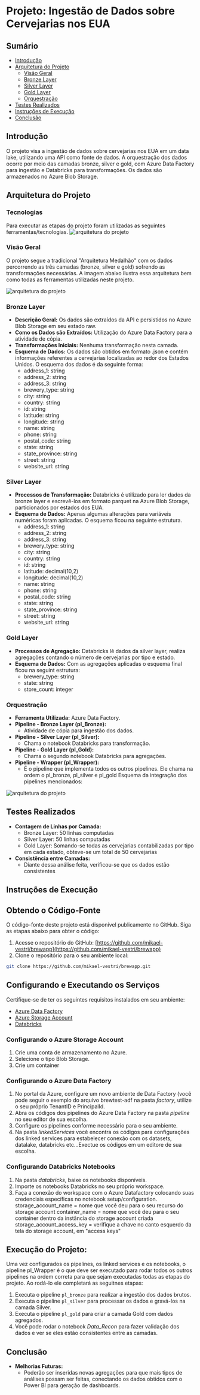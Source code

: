 # Projeto: Ingestão de Dados sobre Cervejarias nos EUA

## Sumário
- [Introdução](#introdução)
- [Arquitetura do Projeto](#arquitetura-do-projeto)
  - [Visão Geral](#visao-geral)
  - [Bronze Layer](#bronze-layer)
  - [Silver Layer](#silver-layer)
  - [Gold Layer](#gold-layer)
  - [Orquestração](#orquestração)
- [Testes Realizados](#testes-realizados)
- [Instruções de Execução](#instruções-de-execução)
- [Conclusão](#conclusão)

## Introdução
O projeto visa a ingestão de dados sobre cervejarias nos EUA em um data lake, utilizando uma API como fonte de dados. A orquestração dos dados ocorre por meio das camadas bronze, silver e gold, com Azure Data Factory para ingestão e Databricks para transformações. Os dados são armazenados no Azure Blob Storage.

## Arquitetura do Projeto
### Tecnologias
Para executar as etapas do projeto foram utilizadas as seguintes ferramentas/tecnologias.
![arquitetura do projeto](images/technologies.JPG)

### Visão Geral
O projeto segue a tradicional "Arquitetura Medalhão" com os dados percorrendo as três camadas (bronze, silver e gold) sofrendo as transformações necessárias. A imagem abaixo ilustra essa arquitetura bem como todas as ferramentas utilizadas neste projeto. 

![arquitetura do projeto](images/arquitetura2.JPG)

### Bronze Layer
- **Descrição Geral:** Os dados são extraídos da API e persistidos no Azure Blob Storage em seu estado raw.
- **Como os Dados são Extraídos:** Utilização do Azure Data Factory para a atividade de cópia.
- **Transformações Iniciais:** Nenhuma transformação nesta camada.
- **Esquema de Dados:** Os dados são obtidos em formato .json e contém informações referentes a cervejarias localizadas ao redor dos Estados Unidos. O esquema dos dados é da seguinte forma:  
  - address_1: string  
  - address_2: string  
  - address_3: string  
  - brewery_type: string  
  - city: string  
  - country: string  
  - id: string  
  - latitude: string  
  - longitude: string  
  - name: string  
  - phone: string  
  - postal_code: string  
  - state: string  
  - state_province: string  
  - street: string  
  - website_url: string

### Silver Layer
- **Processos de Transformação:** Databricks é utilizado para ler dados da bronze layer e escrevê-los em formato parquet na Azure Blob Storage, particionados por estados dos EUA.
- **Esquema de Dados:** Apenas algumas alterações para variáveis numéricas foram aplicadas. O esquema ficou na seguinte estrutura.
  - address_1: string  
  - address_2: string  
  - address_3: string  
  - brewery_type: string  
  - city: string  
  - country: string  
  - id: string  
  - latitude: decimal(10,2)  
  - longitude: decimal(10,2)  
  - name: string  
  - phone: string  
  - postal_code: string  
  - state: string  
  - state_province: string  
  - street: string  
  - website_url: string

### Gold Layer
- **Processos de Agregação:** Databricks lê dados da silver layer, realiza agregações contando o número de cervejarias por tipo e estado.
- **Esquema de Dados:** Com as agregações aplicadas o esquema final ficou na seguint estrutura:
  - brewery_type: string  
  - state: string  
  - store_count: integer

### Orquestração
- **Ferramenta Utilizada:** Azure Data Factory.
- **Pipeline - Bronze Layer (pl_Bronze):**
  - Atividade de cópia para ingestão dos dados.
- **Pipeline - Silver Layer (pl_Silver):**
  - Chama o notebook Databricks para transformação.
- **Pipeline - Gold Layer (pl_Gold):**
  - Chama o segundo notebook Databricks para agregações.
- **Pipeline - Wrapper (pl_Wrapper):**
  - É o pipeline que implementa todos os outros pipelines. Ele chama na ordem o pl_bronze, pl_silver e pl_gold
  Esquema da integração dos pipelines mencionados:

![arquitetura do projeto](images/pipeline.JPG)

## Testes Realizados
- **Contagem de Linhas por Camada:**
  - Bronze Layer: 50 linhas computadas
  - Silver Layer: 50 linhas computadas
  - Gold Layer: Somando-se todas as cervejarias contabilizadas por tipo em cada estado, obteve-se um total de 50 cervejarias 
- **Consistência entre Camadas:**
  - Diante dessa análise feita, verificou-se que os dados estão consistentes

## Instruções de Execução
## Obtendo o Código-Fonte

O código-fonte deste projeto está disponível publicamente no GitHub. Siga as etapas abaixo para obter o código:

1. Acesse o repositório do GitHub: [https://github.com/mikael-vestri/brewapp](https://github.com/mikael-vestri/brewapp)
2. Clone o repositório para o seu ambiente local:

```bash
git clone https://github.com/mikael-vestri/brewapp.git
```

## Configurando e Executando os Serviços

Certifique-se de ter os seguintes requisitos instalados em seu ambiente:

- [Azure Data Factory](https://azure.microsoft.com/services/data-factory/)
- [Azure Storage Account](https://azure.microsoft.com/services/storage/)
- [Databricks](https://databricks.com/)

### Configurando o Azure Storage Account

1. Crie uma conta de armazenamento no Azure.
2. Selecione o tipo Blob Storage.
3. Crie um container

### Configurando o Azure Data Factory

1. No portal da Azure, configure um novo ambiente de Data Factory (você pode seguir o exemplo do arquivo brewtest-adf na pasta *factory*, utilize o seu próprio TenantID e PrincipalId. 
2. Abra os códigos dos pipelines do Azure Data Factory na pasta *pipeline* no seu editor de sua escolha.
3. Configure os pipelines conforme necessário para o seu ambiente.
4. Na pasta *linkedServices* você encontra os códigos para configurações dos linked services para estabelecer conexão com os datasets, datalake, databricks etc...Exectue os códigos em um editore de sua escolha.

### Configurando Databricks Notebooks

1. Na pasta *databricks*, baixe os notebooks disponíveis.
2. Importe os notebooks Databricks no seu próprio workspace.
3. Faça a conexão do workspace com o Azure Datafactory colocando suas credenciais específicas no notebook setup/configuration.
   storage_account_name = nome que você deu para o seu recurso do storage account
   container_name = nome que você deu para o seu container dentro da instância do storage account criada
   storage_account_access_key = verifique a chave no canto esquerdo da tela do storage account, em "access keys"

## Execução do Projeto:

  Uma vez configurados os pipelines, os linked services e os notebooks, o pipeline pl_Wrapper é o que deve ser executado para rodar todos os outros pipelines na ordem correta para que sejam executadas todas as etapas do projeto. Ao rodá-lo ele completará as seguitnes etapas:  
1. Executa o pipeline `pl_bronze` para realizar a ingestão dos dados brutos.
2. Executa o pipeline `pl_silver` para processar os dados e gravá-los na camada Silver.
3. Executa o pipeline `pl_gold` para criar a camada Gold com dados agregados.
4. Você pode rodar o notebook *Data_Recon* para fazer validação dos dados e ver se eles estão consistentes entre as camadas.

## Conclusão
- **Melhorias Futuras:**
  - Poderão ser inseridas novas agregações para que mais tipos de análises possam ser feitas, conectando os dados obtidos com o Power BI para geração de dashboards. 

